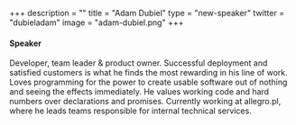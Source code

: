 +++
description = ""
title = "Adam Dubiel"
type = "new-speaker"
twitter = "dubieladam"
image = "adam-dubiel.png"
+++
#### Speaker

Developer, team leader & product owner. Successful deployment and satisfied customers is what he finds the most rewarding in his line of work. Loves programming for the power to create usable software out of nothing and seeing the effects immediately. He values working code and hard numbers over declarations and promises. Currently working at allegro.pl, where he leads teams responsible for internal technical services.